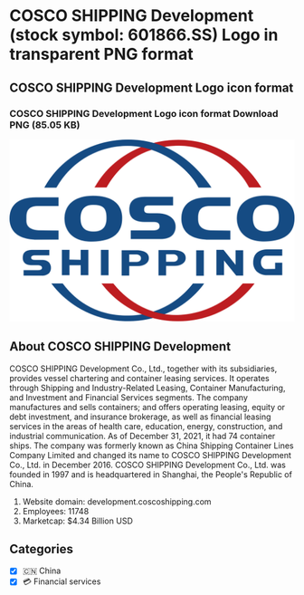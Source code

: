 # COSCO SHIPPING Development (stock symbol: 601866.SS) Logo in transparent PNG format

## COSCO SHIPPING Development Logo icon format

### COSCO SHIPPING Development Logo icon format Download PNG (85.05 KB)

![COSCO SHIPPING Development Logo icon format Download PNG (85.05 KB)](/img/orig/601866.SS-a87fe188.png)

## About COSCO SHIPPING Development

COSCO SHIPPING Development Co., Ltd., together with its subsidiaries, provides vessel chartering and container leasing services. It operates through Shipping and Industry-Related Leasing, Container Manufacturing, and Investment and Financial Services segments. The company manufactures and sells containers; and offers operating leasing, equity or debt investment, and insurance brokerage, as well as financial leasing services in the areas of health care, education, energy, construction, and industrial communication. As of December 31, 2021, it had 74 container ships. The company was formerly known as China Shipping Container Lines Company Limited and changed its name to COSCO SHIPPING Development Co., Ltd. in December 2016. COSCO SHIPPING Development Co., Ltd. was founded in 1997 and is headquartered in Shanghai, the People's Republic of China.

1. Website domain: development.coscoshipping.com
2. Employees: 11748
3. Marketcap: $4.34 Billion USD


## Categories
- [x] 🇨🇳 China
- [x] 💳 Financial services
